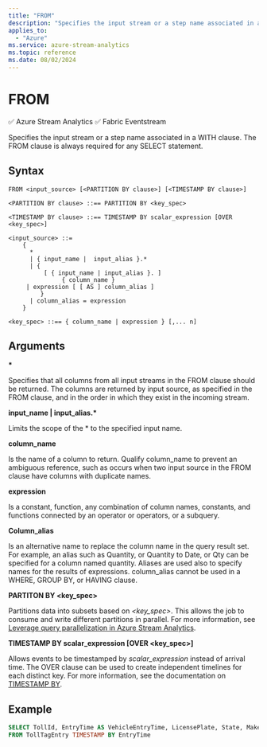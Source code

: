```yaml
---
title: "FROM"
description: "Specifies the input stream or a step name associated in a WITH clause. The FROM clause is always required for any SELECT statement."
applies_to: 
  - "Azure"
ms.service: azure-stream-analytics
ms.topic: reference
ms.date: 08/02/2024
---
```

# FROM
:white_check_mark: Azure Stream Analytics :white_check_mark: Fabric Eventstream

  Specifies the input stream or a step name associated in a WITH clause. The FROM clause is always required for any SELECT statement.  
  
 ## Syntax  
  
```syntaxsql
FROM <input_source> [<PARTITION BY clause>] [<TIMESTAMP BY clause>]
  
<PARTITION BY clause> ::== PARTITION BY <key_spec>

<TIMESTAMP BY clause> ::== TIMESTAMP BY scalar_expression [OVER <key_spec>]

<input_source> ::=   
    {   
      *   
      | { input_name |  input_alias }.*   
      | {  
          [ { input_name | input_alias }. ]  
               { column_name }  
     | expression [ [ AS ] column_alias ]  
         }  
      | column_alias = expression   
    }

<key_spec> ::== { column_name | expression } [,... n]
```  
  
## Arguments  
 **\***  
  
 Specifies that all columns from all input streams in the FROM clause should be returned. The columns are returned by input source, as specified in the FROM clause, and in the order in which they exist in the incoming stream.  
  
 **input_name | input_alias.\***  
  
 Limits the scope of the * to the specified input name.  
  
 **column_name**  
  
 Is the name of a column to return. Qualify column_name to prevent an ambiguous reference, such as occurs when two input source in the FROM clause have columns with duplicate names.  
  
 **expression**  
  
 Is a constant, function, any combination of column names, constants, and functions connected by an operator or operators, or a subquery.  
  
 **Column_alias**  
  
 Is an alternative name to replace the column name in the query result set. For example, an alias such as Quantity, or Quantity to Date, or Qty can be specified for a column named quantity. Aliases are used also to specify names for the results of expressions. column_alias cannot be used in a WHERE, GROUP BY, or HAVING clause.

 **PARTITON BY \<key_spec>**

 Partitions data into subsets based on *\<key_spec>*. This allows the job to consume and write different partitions in parallel. For more information, see [Leverage query parallelization in Azure Stream Analytics](/azure/stream-analytics/stream-analytics-parallelization).

  
 **TIMESTAMP BY scalar_expression [OVER \<key_spec>]**

 Allows events to be timestamped by *scalar_expression* instead of arrival time. The OVER clause can be used to create independent timelines for each distinct key. For more information, see the documentation on [TIMESTAMP BY](timestamp-by-azure-stream-analytics.md).

## Example  
  
```SQL  
SELECT TollId, EntryTime AS VehicleEntryTime, LicensePlate, State, Make, Model, VehicleType, VehicleWeight, Toll, Tag   
FROM TollTagEntry TIMESTAMP BY EntryTime  
```  
  
  
